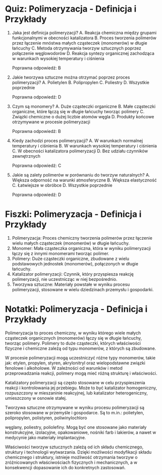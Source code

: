  # Quiz: Polimeryzacja - Definicja i Przykłady

1. Jaka jest definicja polimeryzacji?
   A. Reakcja chemiczna między grupami funkcjonalnymi w obecności katalizatora
   B. Proces tworzenia polimerów przez łączenie mnóstwa małych cząsteczek (monomerów) w długie łańcuchy
   C. Metoda otrzymywania tworzyw sztucznych poprzez połączenie węglowodorów
   D. Reakcja syntezy organicznej zachodząca w warunkach wysokiej temperatury i ciśnienia

   Poprawna odpowiedź: B

2. Jakie tworzywa sztuczne można otrzymać poprzez proces polimeryzacji?
   A. Polietylen
   B. Polipropylen
   C. Poliestry
   D. Wszystkie poprzednie

   Poprawna odpowiedź: D

3. Czym są monomery?
   A. Duże cząsteczki organiczne
   B. Małe cząsteczki organiczne, które łączą się w długie łańcuchy tworząc polimery
   C. Związki chemiczne o dużej liczbie atomów węgla
   D. Produkty końcowe otrzymywane w procesie polimeryzacji

   Poprawna odpowiedź: B

4. Kiedy zachodzi proces polimeryzacji?
   A. W warunkach normalnej temperatury i ciśnienia
   B. W warunkach wysokiej temperatury i ciśnienia
   C. W obecności katalizatora polimeryzacji
   D. Bez udziału czynników zewnętrznych

   Poprawna odpowiedź: C

5. Jakie są zalety polimerów w porównaniu do tworzyw naturalnych?
   A. Większa odporność na warunki atmosferyczne
   B. Większa elastyczność
   C. Łatwiejsze w obróbce
   D. Wszystkie poprzednie

   Poprawna odpowiedź: D

# Fiszki: Polimeryzacja - Definicja i Przykłady

1. Polimeryzacja: Proces chemiczny tworzenia polimerów przez łączenie wielu małych cząsteczek (monomerów) w długie łańcuchy.
2. Monomer: Mała cząsteczka organiczna, która w wyniku polimeryzacji łączy się z innymi monomerami tworząc polimer.
3. Polimery: Duże cząsteczki organiczne, zbudowane z wielu podstawowych jednostek (monomerów), połączonych w długie łańcuchy.
4. Katalizator polimeryzacji: Czynnik, który przyspiesza reakcję polimeryzacji, nie uczestnicząc w niej bezpośrednio.
5. Tworzywa sztuczne: Materiały powstałe w wyniku procesu polimeryzacji, stosowane w wielu dziedzinach przemysłu i gospodarki.

# Notatki: Polimeryzacja - Definicja i Przykłady

Polimeryzacja to proces chemiczny, w wyniku którego wiele małych cząsteczek organicznych (monomerów) łączy się w długie łańcuchy, tworząc polimery. Polimery to duże cząsteczki, których właściwości fizyczne i chemiczne zależą od typu monomerów, z których są zbudowane.

W procesie polimeryzacji mogą uczestniczyć różne typy monomerów, takie jak: etylen, propylen, styren, akrylonitryl oraz wielopodstawne związki fenolowe i alkoholowe. W zależności od warunków i metod przeprowadzania reakcji, polimery mogą mieć różną strukturę i właściwości.

Katalizatory polimeryzacji są często stosowane w celu przyspieszenia reakcji i kontrolowania jej przebiegu. Może to być katalizator homogeniczny, rozpuszczony w mieszaninie reakcyjnej, lub katalizator heterogeniczny, umieszczony w osnowie stałej.

Tworzywa sztuczne otrzymywane w wyniku procesu polimeryzacji są szeroko stosowane w przemyśle i gospodarce. Są to m.in.: polietylen, polipropylen, polistyren, poliwinylochloro

węglany, poliestry, poliolefiny. Mogą być one stosowane jako materiały konstrukcyjne, izolacyjne, opakowaniowe, nośniki farb i lakierów, a nawet w medycynie jako materiały implantacyjne.

Właściwości tworzyw sztucznych zależą od ich składu chemicznego, struktury i technologii wytwarzania. Dzięki możliwości modyfikacji składu chemicznego i struktury, istnieje możliwość otrzymania tworzyw o zróżnicowanych właściwościach fizycznych i mechanicznych, a w konsekwencji dopasowanie ich do konkretnych zastosowań.